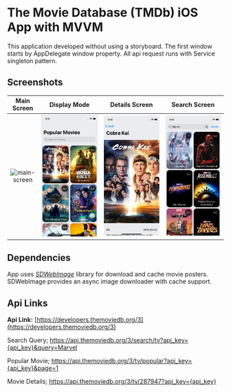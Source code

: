 # The Movie Database (TMDb) iOS App with MVVM
This application developed without using a storyboard. The first window starts by AppDelegate window property. All api request runs with Service singleton pattern.

## Screenshots
| Main Screen      | Display Mode      | Details Screen      | Search Screen      | 
|:----------------:|:-----------------:|:-------------------:|:------------------:|
| ![main-screen][] | ![display-mode][] | ![details-screen][] | ![search-screen][] |

## Dependencies
App uses *[SDWebImage](https://github.com/SDWebImage/SDWebImage)* library for download and cache movie posters. SDWebImage provides an async image downloader with cache support.

## Api Links
**Api Link:** [https://developers.themoviedb.org/3](https://developers.themoviedb.org/3)

Search Query;
https://api.themoviedb.org/3/search/tv?api_key={api_key}&query=Marvel

Popular Movie;
https://api.themoviedb.org/3/tv/popular?api_key={api_key}&page=1

Movie Details;
https://api.themoviedb.org/3/tv/287947?api_key={api_key}

[main-screen]: https://github.com/perpeer/TheMovieDatabaseAPI/blob/main/Previews/preview.gif?raw=true
[display-mode]: https://github.com/perpeer/TheMovieDatabaseAPI/blob/main/Previews/home.png?raw=true
[details-screen]: https://github.com/perpeer/TheMovieDatabaseAPI/blob/main/Previews/detail.png?raw=true
[search-screen]: https://github.com/perpeer/TheMovieDatabaseAPI/blob/main/Previews/search.png?raw=true

